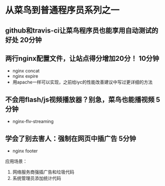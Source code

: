 # 从菜鸟到普通程序员系列之一

## github和travis-ci让菜鸟程序员也能享用自动测试的好处 20分钟

## 两行nginx配置文件，让站点得分增加20分！ 10分钟

- nginx concat
- nginx expire
- 用apache一样可以实现，之前给iyc的性能改善建议中写过更详细的方法

## 不会用flash/js视频播放器？别急，菜鸟也能播视频 5分钟

- nginx-flv-streaming 

## 学会了别去害人：强制在网页中插广告 5分钟

- nginx footer 

应用场景：
1. 网络服务商强插广告和垃圾代码
2. 系统管理员添加统计代码
